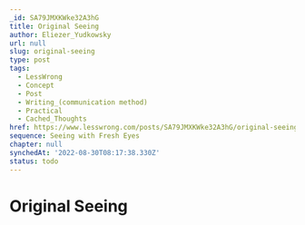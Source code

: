 ```yaml
---
_id: SA79JMXKWke32A3hG
title: Original Seeing
author: Eliezer_Yudkowsky
url: null
slug: original-seeing
type: post
tags:
  - LessWrong
  - Concept
  - Post
  - Writing_(communication method)
  - Practical
  - Cached_Thoughts
href: https://www.lesswrong.com/posts/SA79JMXKWke32A3hG/original-seeing
sequence: Seeing with Fresh Eyes
chapter: null
synchedAt: '2022-08-30T08:17:38.330Z'
status: todo
---
```


# Original Seeing

